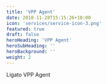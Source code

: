 ```yaml
---
title: 'VPP Agent'
date: 2018-11-28T15:15:26+10:00
icon: 'services/service-icon-3.png'
featured: true
draft: false
heroHeading: 'VPP Agent'
heroSubHeading: ''
heroBackground: ''
weight: 2
---
```


Ligato VPP Agent
